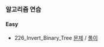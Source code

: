 
### 알고리즘 연습

#### Easy 

- 226_Invert_Binary_Tree [문제](./problem-set/226_Invert_Binary_Tree.md) / [풀이](./kt/src/main/kotlin/id/algo/Solution_226.kt)


